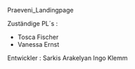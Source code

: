 Praeveni_Landingpage

Zuständige PL´s :
- Tosca Fischer 
- Vanessa Ernst

Entwickler : 
Sarkis Arakelyan
Ingo Klemm